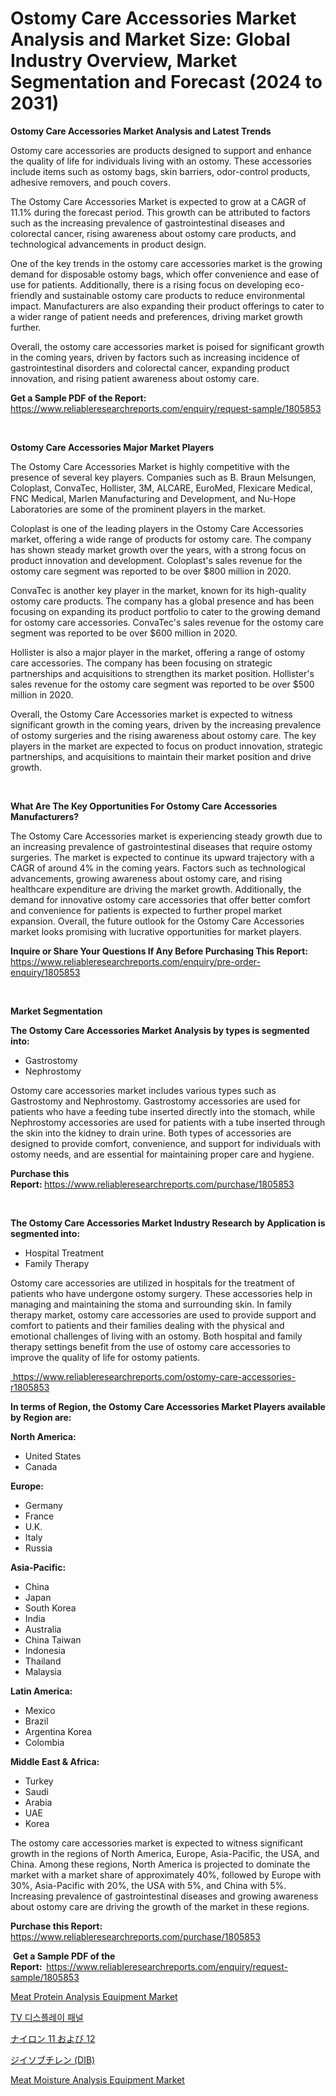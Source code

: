 <p><h1>Ostomy Care Accessories Market Analysis and Market Size: Global Industry Overview, Market Segmentation and Forecast (2024 to 2031)</h1></p><p><strong>Ostomy Care Accessories Market Analysis and Latest Trends</strong></p>
<p><p>Ostomy care accessories are products designed to support and enhance the quality of life for individuals living with an ostomy. These accessories include items such as ostomy bags, skin barriers, odor-control products, adhesive removers, and pouch covers. </p><p>The Ostomy Care Accessories Market is expected to grow at a CAGR of 11.1% during the forecast period. This growth can be attributed to factors such as the increasing prevalence of gastrointestinal diseases and colorectal cancer, rising awareness about ostomy care products, and technological advancements in product design. </p><p>One of the key trends in the ostomy care accessories market is the growing demand for disposable ostomy bags, which offer convenience and ease of use for patients. Additionally, there is a rising focus on developing eco-friendly and sustainable ostomy care products to reduce environmental impact. Manufacturers are also expanding their product offerings to cater to a wider range of patient needs and preferences, driving market growth further.</p><p>Overall, the ostomy care accessories market is poised for significant growth in the coming years, driven by factors such as increasing incidence of gastrointestinal disorders and colorectal cancer, expanding product innovation, and rising patient awareness about ostomy care.</p></p>
<p><strong>Get a Sample PDF of the Report:&nbsp;</strong> <a href="https://www.reliableresearchreports.com/enquiry/request-sample/1805853">https://www.reliableresearchreports.com/enquiry/request-sample/1805853</a></p>
<p>&nbsp;</p>
<p><strong>Ostomy Care Accessories Major Market Players</strong></p>
<p><p>The Ostomy Care Accessories Market is highly competitive with the presence of several key players. Companies such as B. Braun Melsungen, Coloplast, ConvaTec, Hollister, 3M, ALCARE, EuroMed, Flexicare Medical, FNC Medical, Marlen Manufacturing and Development, and Nu-Hope Laboratories are some of the prominent players in the market.</p><p>Coloplast is one of the leading players in the Ostomy Care Accessories market, offering a wide range of products for ostomy care. The company has shown steady market growth over the years, with a strong focus on product innovation and development. Coloplast's sales revenue for the ostomy care segment was reported to be over $800 million in 2020.</p><p>ConvaTec is another key player in the market, known for its high-quality ostomy care products. The company has a global presence and has been focusing on expanding its product portfolio to cater to the growing demand for ostomy care accessories. ConvaTec's sales revenue for the ostomy care segment was reported to be over $600 million in 2020.</p><p>Hollister is also a major player in the market, offering a range of ostomy care accessories. The company has been focusing on strategic partnerships and acquisitions to strengthen its market position. Hollister's sales revenue for the ostomy care segment was reported to be over $500 million in 2020.</p><p>Overall, the Ostomy Care Accessories market is expected to witness significant growth in the coming years, driven by the increasing prevalence of ostomy surgeries and the rising awareness about ostomy care. The key players in the market are expected to focus on product innovation, strategic partnerships, and acquisitions to maintain their market position and drive growth.</p></p>
<p>&nbsp;</p>
<p><strong>What Are The Key Opportunities For Ostomy Care Accessories Manufacturers?</strong></p>
<p><p>The Ostomy Care Accessories market is experiencing steady growth due to an increasing prevalence of gastrointestinal diseases that require ostomy surgeries. The market is expected to continue its upward trajectory with a CAGR of around 4% in the coming years. Factors such as technological advancements, growing awareness about ostomy care, and rising healthcare expenditure are driving the market growth. Additionally, the demand for innovative ostomy care accessories that offer better comfort and convenience for patients is expected to further propel market expansion. Overall, the future outlook for the Ostomy Care Accessories market looks promising with lucrative opportunities for market players.</p></p>
<p><strong>Inquire or Share Your Questions If Any Before Purchasing This Report:</strong> <a href="https://www.reliableresearchreports.com/enquiry/pre-order-enquiry/1805853">https://www.reliableresearchreports.com/enquiry/pre-order-enquiry/1805853</a></p>
<p>&nbsp;</p>
<p><strong>Market Segmentation</strong></p>
<p><strong>The Ostomy Care Accessories Market Analysis by types is segmented into:</strong></p>
<p><ul><li>Gastrostomy</li><li>Nephrostomy</li></ul></p>
<p><p>Ostomy care accessories market includes various types such as Gastrostomy and Nephrostomy. Gastrostomy accessories are used for patients who have a feeding tube inserted directly into the stomach, while Nephrostomy accessories are used for patients with a tube inserted through the skin into the kidney to drain urine. Both types of accessories are designed to provide comfort, convenience, and support for individuals with ostomy needs, and are essential for maintaining proper care and hygiene.</p></p>
<p><strong>Purchase this Report:&nbsp;</strong><a href="https://www.reliableresearchreports.com/purchase/1805853">https://www.reliableresearchreports.com/purchase/1805853</a></p>
<p>&nbsp;</p>
<p><strong>The Ostomy Care Accessories Market Industry Research by Application is segmented into:</strong></p>
<p><ul><li>Hospital Treatment</li><li>Family Therapy</li></ul></p>
<p><p>Ostomy care accessories are utilized in hospitals for the treatment of patients who have undergone ostomy surgery. These accessories help in managing and maintaining the stoma and surrounding skin. In family therapy market, ostomy care accessories are used to provide support and comfort to patients and their families dealing with the physical and emotional challenges of living with an ostomy. Both hospital and family therapy settings benefit from the use of ostomy care accessories to improve the quality of life for ostomy patients.</p></p>
<p><a href="https://www.reliableresearchreports.com/ostomy-care-accessories-r1805853">&nbsp;https://www.reliableresearchreports.com/ostomy-care-accessories-r1805853</a></p>
<p><strong>In terms of Region, the Ostomy Care Accessories Market Players available by Region are:</strong></p>
<p>
    <p> <strong> North America: </strong>
        <ul>
            <li>United States</li>
            <li>Canada</li>
        </ul>
        </p> 
    <p> <strong> Europe: </strong>
        <ul>
            <li>Germany</li>
            <li>France</li>
            <li>U.K.</li>
            <li>Italy</li>
            <li>Russia</li>
        </ul>
        </p> 
    <p> <strong> Asia-Pacific: </strong>
        <ul>
            <li>China</li>
            <li>Japan</li>
            <li>South Korea</li>
            <li>India</li>
            <li>Australia</li>
            <li>China Taiwan</li>
            <li>Indonesia</li>
            <li>Thailand</li>
            <li>Malaysia</li>
        </ul>
        </p> 
    <p> <strong> Latin America: </strong>
        <ul>
            <li>Mexico</li>
            <li>Brazil</li>
            <li>Argentina Korea</li>
            <li>Colombia</li>
        </ul>
        </p> 
    <p> <strong> Middle East & Africa: </strong>
        <ul>
            <li>Turkey</li>
            <li>Saudi</li>
            <li>Arabia</li>
            <li>UAE</li>
            <li>Korea</li>
        </ul>
    </p>
    </p>
<p><p>The ostomy care accessories market is expected to witness significant growth in the regions of North America, Europe, Asia-Pacific, the USA, and China. Among these regions, North America is projected to dominate the market with a market share of approximately 40%, followed by Europe with 30%, Asia-Pacific with 20%, the USA with 5%, and China with 5%. Increasing prevalence of gastrointestinal diseases and growing awareness about ostomy care are driving the growth of the market in these regions.</p></p>
<p><strong>Purchase this Report: </strong><a href="https://www.reliableresearchreports.com/purchase/1805853">https://www.reliableresearchreports.com/purchase/1805853</a></p>
<p>&nbsp;<strong>Get a Sample PDF of the Report:&nbsp;&nbsp;</strong><a href="https://www.reliableresearchreports.com/enquiry/request-sample/1805853">https://www.reliableresearchreports.com/enquiry/request-sample/1805853</a></p>
<p><strong></strong></p>
<p><p><a href="https://github.com/irjbaube82/Market-Research-Report-List-1/blob/main/meat-protein-analysis-equipment-market.md">Meat Protein Analysis Equipment Market</a></p><p><a href="https://github.com/fatmarawatan39/Market-Research-Report-List-1/blob/main/3086742180131.md">TV 디스플레이 패널</a></p><p><a href="https://github.com/SimeonBode1/Market-Research-Report-List-1/blob/main/5750906166967.md">ナイロン 11 および 12</a></p><p><a href="https://github.com/leigh4852023/Market-Research-Report-List-1/blob/main/7593736166966.md">ジイソブチレン (DIB)</a></p><p><a href="https://github.com/wybrqqeb6/Market-Research-Report-List-1/blob/main/meat-moisture-analysis-equipment-market.md">Meat Moisture Analysis Equipment Market</a></p></p>